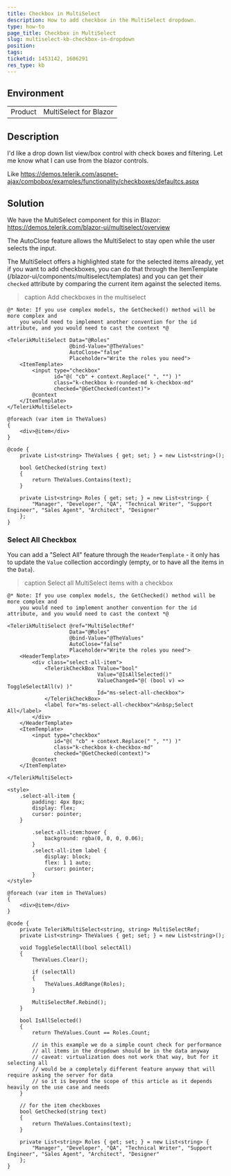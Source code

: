```yaml
---
title: Checkbox in MultiSelect
description: How to add checkbox in the MultiSelect dropdown.
type: how-to
page_title: Checkbox in MultiSelect
slug: multiselect-kb-checkbox-in-dropdown
position: 
tags: 
ticketid: 1453142, 1606291
res_type: kb
---
```


## Environment

<table>
    <tbody>
        <tr>
            <td>Product</td>
            <td>MultiSelect for Blazor</td>
        </tr>
    </tbody>
</table>


## Description

I'd like a drop down list view/box control with check boxes and filtering. Let me know what I can use from the blazor controls.

Like https://demos.telerik.com/aspnet-ajax/combobox/examples/functionality/checkboxes/defaultcs.aspx 


## Solution

We have the MultiSelect component for this in Blazor: https://demos.telerik.com/blazor-ui/multiselect/overview

The AutoClose feature allows the MultiSelect to stay open while the user selects the input.

The MultiSelect offers a highlighted state for the selected items already, yet if you want to add checkboxes, you can do that through the ItemTemplate (/blazor-ui/components/multiselect/templates) and you can get their `checked` attribute by comparing the current item against the selected items.

>caption Add checkboxes in the multiselect

````CSHTML
@* Note: If you use complex models, the GetChecked() method will be more complex and 
    you would need to implement another convention for the id attribute, and you would need to cast the context *@

<TelerikMultiSelect Data="@Roles"
                    @bind-Value="@TheValues"
                    AutoClose="false"
                    Placeholder="Write the roles you need">
    <ItemTemplate>
        <input type="checkbox"
               id="@( "cb" + context.Replace(" ", "") )"
               class="k-checkbox k-rounded-md k-checkbox-md"
               checked="@GetChecked(context)">
        @context
    </ItemTemplate>
</TelerikMultiSelect>

@foreach (var item in TheValues)
{
    <div>@item</div>
}

@code {
    private List<string> TheValues { get; set; } = new List<string>();

    bool GetChecked(string text)
    {
        return TheValues.Contains(text);
    }

    private List<string> Roles { get; set; } = new List<string> {
        "Manager", "Developer", "QA", "Technical Writer", "Support Engineer", "Sales Agent", "Architect", "Designer"
    };
}
````

### Select All Checkbox

You can add a "Select All" feature through the `HeaderTemplate` - it only has to update the `Value` collection accordingly (empty, or to have all the items in the `Data`).

>caption Select all MultiSelect items with a checkbox

````CSHTML
@* Note: If you use complex models, the GetChecked() method will be more complex and
    you would need to implement another convention for the id attribute, and you would need to cast the context *@
    
<TelerikMultiSelect @ref="MultiSelectRef"
                    Data="@Roles"
                    @bind-Value="@TheValues"
                    AutoClose="false"
                    Placeholder="Write the roles you need">
    <HeaderTemplate>
        <div class="select-all-item">
            <TelerikCheckBox TValue="bool"
                             Value="@IsAllSelected()"
                             ValueChanged="@( (bool v) => ToggleSelectAll(v) )"
                             Id="ms-select-all-checkbox">
            </TelerikCheckBox>
            <label for="ms-select-all-checkbox">&nbsp;Select All</label>
        </div>
    </HeaderTemplate>
    <ItemTemplate>
        <input type="checkbox"
               id="@( "cb" + context.Replace(" ", "") )"
               class="k-checkbox k-checkbox-md"
               checked="@GetChecked(context)">
        @context
    </ItemTemplate>

</TelerikMultiSelect>

<style>
    .select-all-item {
        padding: 4px 8px;
        display: flex;
        cursor: pointer;
    }

        .select-all-item:hover {
            background: rgba(0, 0, 0, 0.06);
        }
        .select-all-item label {
            display: block;
            flex: 1 1 auto;
            cursor: pointer;
        }
</style>

@foreach (var item in TheValues)
{
    <div>@item</div>
}

@code {
    private TelerikMultiSelect<string, string> MultiSelectRef;
    private List<string> TheValues { get; set; } = new List<string>();

    void ToggleSelectAll(bool selectAll)
    {
        TheValues.Clear();

        if (selectAll)
        {
            TheValues.AddRange(Roles);
        }

        MultiSelectRef.Rebind();
    }

    bool IsAllSelected()
    {
        return TheValues.Count == Roles.Count;

        // in this example we do a simple count check for performance
        // all items in the dropdown should be in the data anyway
        // caveat: virtualization does not work that way, but for it selecting all
        // would be a completely different feature anyway that will require asking the server for data
        // so it is beyond the scope of this article as it depends heavily on the use case and needs
    }

    // for the item checkboxes
    bool GetChecked(string text)
    {
        return TheValues.Contains(text);
    }

    private List<string> Roles { get; set; } = new List<string> {
        "Manager", "Developer", "QA", "Technical Writer", "Support Engineer", "Sales Agent", "Architect", "Designer"
    };
}
````
